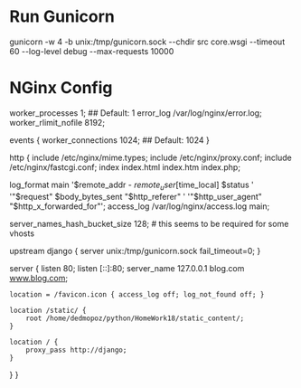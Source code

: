 # Run Gunicorn
gunicorn -w 4 -b unix:/tmp/gunicorn.sock --chdir src core.wsgi --timeout 60 --log-level debug --max-requests 10000

# NGinx Config
worker_processes  1;  ## Default: 1
error_log  /var/log/nginx/error.log;
worker_rlimit_nofile 8192;

events {
  worker_connections  1024;  ## Default: 1024
}

http {
  include    /etc/nginx/mime.types;
  include    /etc/nginx/proxy.conf;
  include    /etc/nginx/fastcgi.conf;
  index    index.html index.htm index.php;
  
  log_format   main '$remote_addr - $remote_user [$time_local]  $status '
    '"$request" $body_bytes_sent "$http_referer" '
    '"$http_user_agent" "$http_x_forwarded_for"';
  access_log   /var/log/nginx/access.log  main;

  server_names_hash_bucket_size 128; # this seems to be required for some vhosts
  
  upstream django {
    server unix:/tmp/gunicorn.sock fail_timeout=0;
  }

  server {
    listen 80;
    listen [::]:80;
    server_name 127.0.0.1 blog.com www.blog.com;

    location = /favicon.icon { access_log off; log_not_found off; }
    
    location /static/ {
    	root /home/dedmopoz/python/HomeWork18/static_content/;
    }
    
    location / {
    	proxy_pass http://django;
    }
  }
}